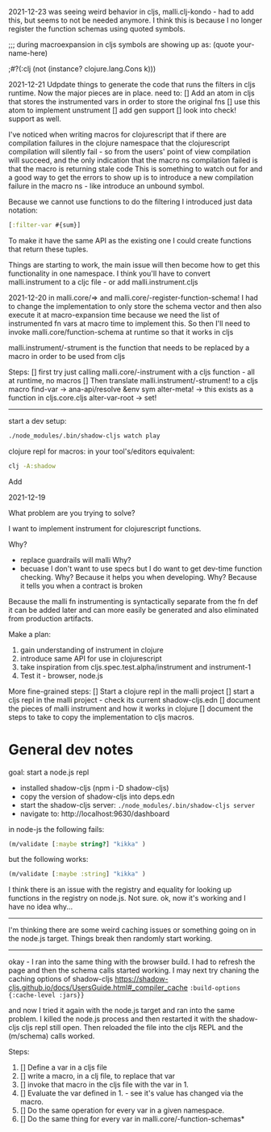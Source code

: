 2021-12-23
was seeing weird behavior in cljs, malli.clj-kondo - had to add this, but seems to not be needed anymore.
I think this is because I no longer register the function schemas using quoted symbols.

;;; during macroexpansion in cljs symbols are showing up as: (quote your-name-here)

;#?(:clj (not (instance? clojure.lang.Cons k)))

2021-12-21
Udpdate things to generate the code that runs the filters in cljs runtime.
Now the major pieces are in place. need to:
[] Add an atom in cljs that stores the instrumented vars in order to store the original fns
[] use this atom to implement unstrument
[] add gen support
[] look into check! support as well.

I've noticed when writing macros for clojurescript that if there are compilation failures in the 
clojure namespace that the clojurescript compilation will silently fail - so from the users' point of view compilation 
will succeed, and the only indication that the macro ns compilation failed is that the macro is returning stale code 
This is something to watch out for and a good way to get the errors to show up is to introduce a new compilation failure
in the macro ns - like introduce an unbound symbol.

Because we cannot use functions to do the filtering I introduced just data notation:
```clojure
[:filter-var #{sum}]
```
To make it have the same API as the existing one I could create functions that return these tuples.


Things are starting to work, the main issue will then become how to get this functionality in one namespace. I think 
you'll have to convert malli.instrument to a cljc file - or add malli.instrument.cljs 

2021-12-20
in malli.core/=> and malli.core/-register-function-schema!
I had to change the implementation to only store the schema vector and then also execute it at macro-expansion time 
because we need the list of instrumented fn vars at macro time to implement this.
So then I'll need to invoke malli.core/function-schema at runtime so that it works in cljs

malli.instrument/-strument is the function that needs to be replaced by a macro in order to 
be used from cljs

Steps:
[] first try just calling malli.core/-instrument with a cljs function - all at runtime, no
macros
[] Then translate malli.instrument/-strument! to a cljs macro
find-var -> ana-api/resolve &env sym
alter-meta! ->  this exists as a function in cljs.core.cljs
alter-var-root -> set!

-------------------------

start a dev setup:
```bash
./node_modules/.bin/shadow-cljs watch play
```

clojure repl for macros:
in your tool's/editors equivalent:

```bash
clj -A:shadow
```

Add 

2021-12-19

What problem are you trying to solve?

I want to implement instrument for clojurescript functions.

Why? 
- replace guardrails will malli
Why?
- becuase I don't want to use specs but I do want to get dev-time function checking.
Why?
Because it helps you when developing.
Why?
Because it tells you when a contract is broken

Because the malli fn instrumenting is syntactically separate from the fn def it can be added later and can more easily 
be generated and also eliminated from production artifacts.

Make a plan:
1. gain understanding of instrument in clojure 
2. introduce same API for use in clojurescript
3. take inspiration from cljs.spec.test.alpha/instrument and instrument-1
4. Test it - browser, node.js

More fine-grained steps:
[] Start a clojure repl in the malli project
[] start a cljs repl in the malli project - check its current shadow-cljs.edn
[] document the pieces of malli instrument and how it works in clojure
[] document the steps to take to copy the implementation to cljs macros.

# General dev notes

goal: start a node.js repl 

- installed shadow-cljs (npm i -D shadow-cljs)
- copy the version of shadow-cljs into deps.edn
- start the shadow-cljs server: `./node_modules/.bin/shadow-cljs server`
- navigate to: http://localhost:9630/dashboard

in node-js the following fails:

```clojure 
(m/validate [:maybe string?] "kikka" )
```
but the following works:

```clojure 
(m/validate [:maybe :string] "kikka" )
```
I think there is an issue with the registry and equality for looking up functions in the registry on node.js.
Not sure.
ok, now it's working and I have no idea why...

--- 
I'm thinking there are some weird caching issues or something going on in the node.js target. 
Things break then randomly start working.


---- 

okay - I ran into the same thing with the browser build. I had to refresh the page and then
the schema calls started working.
I may next try chaning the caching options of shadow-cljs
https://shadow-cljs.github.io/docs/UsersGuide.html#_compiler_cache
`:build-options {:cache-level :jars}}`

and now I tried it again with the node.js target and ran into the same problem. I killed the node.js
process and then restarted it with the shadow-cljs cljs repl still open.
Then reloaded the file into the cljs REPL and the (m/schema) calls worked.


Steps:
1. [] Define a var in a cljs file
2. [] write a macro, in a clj file, to replace that var 
3. [] invoke that macro in the cljs file with the var in 1.
4. [] Evaluate the var defined in 1. - see it's value has changed via the macro.
5. [] Do the same operation for every var in a given namespace.
6. [] Do the same thing for every var in malli.core/-function-schemas*
